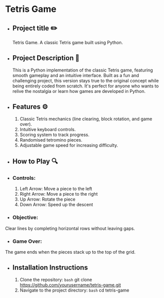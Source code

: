 # Tetris Game
- ## Project title ✏️
  Tetris Game.
  A classic Tetris game built using Python.

- ## Project Description 📜
  This is a Python implementation of the classic Tetris game, featuring smooth gameplay and an intuitive interface. Built as a fun and challenging project, this version stays true to the original concept while being entirely coded from scratch. It's perfect for anyone who wants to relive the nostalgia or learn how games are developed in Python.

- ## Features ⚙️
  1. Classic Tetris mechanics (line clearing, block rotation, and game over).
  2. Intuitive keyboard controls.
  3. Scoring system to track progress.
  4. Randomised tetromino pieces.
  5. Adjustable game speed for increasing difficulty.

- ## How to Play 🔍
- ### Controls:
  1. Left Arrow: Move a piece to the left
  2. Right Arrow: Move a piece to the right
  3. Up Arrow: Rotate the piece
  4. Down Arrow: Speed up the descent
- ### Objective: 
Clear lines by completing horizontal rows without leaving gaps.
- ### Game Over:
The game ends when the pieces stack up to the top of the grid.

- ## Installation Instructions
  1. Clone the repository:
     ``` bash ```
     git clone https://github.com/yourusername/tetris-game.git
  2. Navigate to the project directory:
     ``` bash ```
     cd tetris-game
